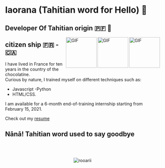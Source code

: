 # Iaorana (Tahitian word for Hello) 🤙
## Developer Of Tahitian origin 🇵🇫 🌴 
<img align="right" alt="GIF" src="
https://media.giphy.com/media/kdFc8fubgS31b8DsVu/giphy.gif" width="100" height="100" />
<img align="right" alt="GIF" src="https://media.giphy.com/media/eNAsjO55tPbgaor7ma/giphy.gif" width="100" height="100" />
<img align="right" alt="GIF" src="https://media.giphy.com/media/XH9wwXfUXu91wAJwN5/giphy.gif" width="100" height="100" />
## citizen ship 🇫🇷 - 🇨🇦

I have lived in France for ten years in the country of the chocolatine.</br>
Curious by nature, I trained myself on different techniques such as:

- Javascript 
-Python
- HTML/CSS.

I am available for a 6-month end-of-training internship starting from February 15, 2021.
</br>




Check out my <a href="Rooarii MANUEL.pdf" download="Rooarii MANUEL.pdf">resume</a>

## **Nānā!** Tahitian word used to say goodbye
<!-- 
<img align="left" src="https://welcome-tahiti.com/wp-content/uploads/BTH0454.jpg"> -->
</br>
</br>
<p align="center"> <img src="https://github-readme-stats.vercel.app/api?username=rooarii&show_icons=true&theme=vue-dark&bg" alt="rooarii" />